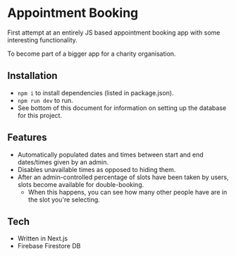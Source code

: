 Appointment Booking
===================

First attempt at an entirely JS based appointment booking app with some interesting functionality.

To become part of a bigger app for a charity organisation.

## Installation
  - `npm i` to install dependencies (listed in package.json).
  - `npm run dev` to run.
  - See bottom of this document for information on setting up the database for this project.

## Features

 - Automatically populated dates and times between start and end dates/times given by an admin.
 - Disables unavailable times as opposed to hiding them.
 - After an admin-controlled percentage of slots have been taken by users, slots become available for double-booking.
   - When this happens, you can see how many other people have are in the slot you're selecting.

## Tech

 - Written in Next.js
 - Firebase Firestore DB

